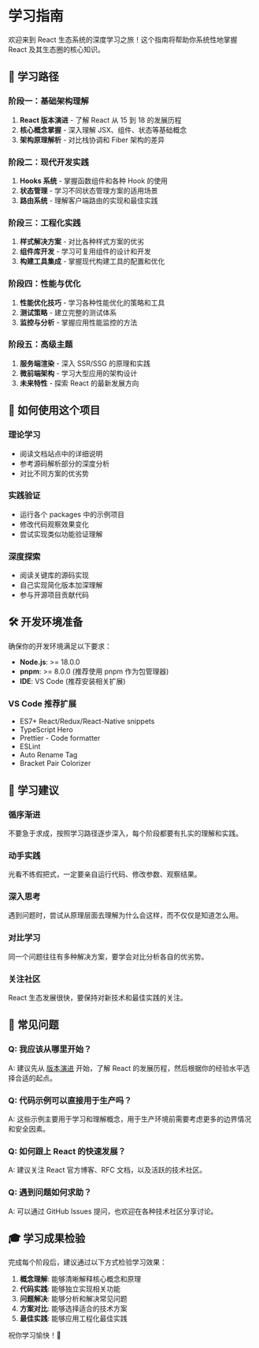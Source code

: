 # 学习指南

欢迎来到 React 生态系统的深度学习之旅！这个指南将帮助你系统性地掌握 React 及其生态圈的核心知识。

## 🎯 学习路径

### 阶段一：基础架构理解
1. **React 版本演进** - 了解 React 从 15 到 18 的发展历程
2. **核心概念掌握** - 深入理解 JSX、组件、状态等基础概念
3. **架构原理解析** - 对比栈协调和 Fiber 架构的差异

### 阶段二：现代开发实践
1. **Hooks 系统** - 掌握函数组件和各种 Hook 的使用
2. **状态管理** - 学习不同状态管理方案的适用场景
3. **路由系统** - 理解客户端路由的实现和最佳实践

### 阶段三：工程化实践
1. **样式解决方案** - 对比各种样式方案的优劣
2. **组件库开发** - 学习可复用组件的设计和开发
3. **构建工具集成** - 掌握现代构建工具的配置和优化

### 阶段四：性能与优化
1. **性能优化技巧** - 学习各种性能优化的策略和工具
2. **测试策略** - 建立完整的测试体系
3. **监控与分析** - 掌握应用性能监控的方法

### 阶段五：高级主题
1. **服务端渲染** - 深入 SSR/SSG 的原理和实践
2. **微前端架构** - 学习大型应用的架构设计
3. **未来特性** - 探索 React 的最新发展方向

## 📖 如何使用这个项目

### 理论学习
- 阅读文档站点中的详细说明
- 参考源码解析部分的深度分析
- 对比不同方案的优劣势

### 实践验证
- 运行各个 packages 中的示例项目
- 修改代码观察效果变化
- 尝试实现类似功能验证理解

### 深度探索
- 阅读关键库的源码实现
- 自己实现简化版本加深理解
- 参与开源项目贡献代码

## 🛠️ 开发环境准备

确保你的开发环境满足以下要求：

- **Node.js**: >= 18.0.0
- **pnpm**: >= 8.0.0 (推荐使用 pnpm 作为包管理器)
- **IDE**: VS Code (推荐安装相关扩展)

### VS Code 推荐扩展
- ES7+ React/Redux/React-Native snippets
- TypeScript Hero
- Prettier - Code formatter
- ESLint
- Auto Rename Tag
- Bracket Pair Colorizer

## 📝 学习建议

### 循序渐进
不要急于求成，按照学习路径逐步深入，每个阶段都要有扎实的理解和实践。

### 动手实践
光看不练假把式，一定要亲自运行代码、修改参数、观察结果。

### 深入思考
遇到问题时，尝试从原理层面去理解为什么会这样，而不仅仅是知道怎么用。

### 对比学习
同一个问题往往有多种解决方案，要学会对比分析各自的优劣势。

### 关注社区
React 生态发展很快，要保持对新技术和最佳实践的关注。

## 🤔 常见问题

### Q: 我应该从哪里开始？
A: 建议先从 [版本演进](/versions/) 开始，了解 React 的发展历程，然后根据你的经验水平选择合适的起点。

### Q: 代码示例可以直接用于生产吗？
A: 这些示例主要用于学习和理解概念，用于生产环境前需要考虑更多的边界情况和安全因素。

### Q: 如何跟上 React 的快速发展？
A: 建议关注 React 官方博客、RFC 文档，以及活跃的技术社区。

### Q: 遇到问题如何求助？
A: 可以通过 GitHub Issues 提问，也欢迎在各种技术社区分享讨论。

## 🎓 学习成果检验

完成每个阶段后，建议通过以下方式检验学习效果：

1. **概念理解**: 能够清晰解释核心概念和原理
2. **代码实践**: 能够独立实现相关功能
3. **问题解决**: 能够分析和解决常见问题
4. **方案对比**: 能够选择适合的技术方案
5. **最佳实践**: 能够应用工程化最佳实践

祝你学习愉快！🚀
